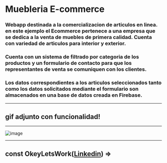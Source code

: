 # Muebleria E-commerce

### Webapp destinada a la comercializacion de articulos en linea. en este ejemplo el Ecommerce pertenece a una empresa que se dedica a la venta de muebles de primera calidad. Cuenta con variedad de articulos para interior y exterior.

### Cuenta con un sistema de filtrado por categoria de los productos y un formulario de contacto para que los representantes de venta se comuniquen con los clientes.

### Los datos correspondientes a los articulos seleccionados tanto como los datos solicitados mediante el formulario son almacenados en una base de datos creada en Firebase.

---

## gif adjunto con funcionalidad!

---

![image](./src/assets/Ufurniture%20-%20Usage.gif)

---

## const OkeyLetsWork([Linkedin](https://www.linkedin.com/in/brian-vazques-a8a452245)) =>
